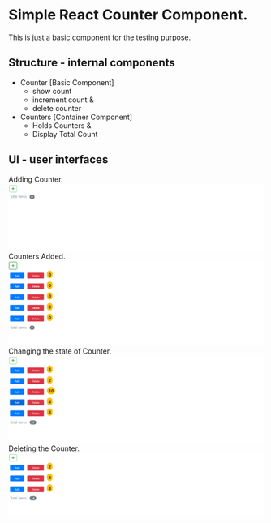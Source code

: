 # Simple React Counter Component.

This is just a basic component for the testing purpose.

## Structure - internal components

- Counter [Basic Component]
  - show count
  - increment count &
  - delete counter
- Counters [Container Component]
  - Holds Counters &
  - Display Total Count

## UI - user interfaces

Adding Counter.
![Add Counter Component](imgs/ss-1.png "Adding Counter by clicking the add Button")
Counters Added.
![Counters Added](imgs/ss-2.png "Counters Component Added to the UI")
Changing the state of Counter.
![Changing the state of the components](imgs/ss-3.png "Changing the value of the counter")
Deleting the Counter.
![Deleting the Counter Component](imgs/ss-4.png "Deleting the counter component by clicking delete button")
